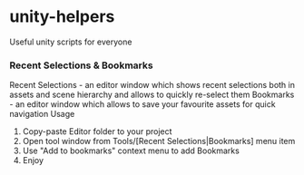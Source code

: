 # unity-helpers
Useful unity scripts for everyone
### Recent Selections & Bookmarks
Recent Selections - an editor window which shows recent selections both in assets and scene hierarchy and allows to quickly re-select them
Bookmarks - an editor window which allows to save your favourite assets for quick navigation
Usage  
1) Copy-paste Editor folder to your project
2) Open tool window from Tools/[Recent Selections|Bookmarks] menu item
3) Use "Add to bookmarks" context menu to add Bookmarks 
4) Enjoy